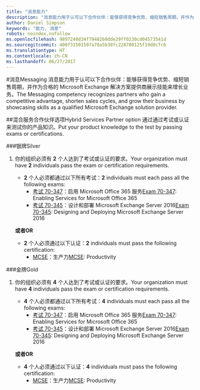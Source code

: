 ```yaml
---
title: "消息能力"
description: "消息能力用于认可以下合作伙伴：能够获得竞争优势、缩短销售周期，并作为合格的 Microsoft Exchange 解决方案提供商展示技能来增长业务。"
author: Daniel Simpson
keywords: "能力, 消息"
robots: noindex,nofollow
ms.openlocfilehash: 9897240d34f7948260dde29ff0230cd04573541d
ms.sourcegitcommit: 400f31501507a78a5b38fc228780125f19d0cfc6
ms.translationtype: HT
ms.contentlocale: zh-CN
ms.lasthandoff: 06/27/2017
---
```

#<a name="messaging"></a><span data-ttu-id="d4b39-104">消息</span><span class="sxs-lookup"><span data-stu-id="d4b39-104">Messaging</span></span>
<span data-ttu-id="d4b39-105">消息能力用于认可以下合作伙伴：能够获得竞争优势、缩短销售周期，并作为合格的 Microsoft Exchange 解决方案提供商展示技能来增长业务。</span><span class="sxs-lookup"><span data-stu-id="d4b39-105">The Messaging competency recognizes partners who gain a competitive advantage, shorten sales cycles, and grow their business by showcasing skills as a qualified Microsoft Exchange solution provider.</span></span>

##<a name="hybrid-services-partner-option"></a><span data-ttu-id="d4b39-106">混合服务合作伙伴选项</span><span class="sxs-lookup"><span data-stu-id="d4b39-106">Hybrid Services Partner option</span></span>
<span data-ttu-id="d4b39-107">通过通过考试或认证来测试你的产品知识。</span><span class="sxs-lookup"><span data-stu-id="d4b39-107">Put your product knowledge to the test by passing exams or certifications.</span></span>

###<a name="silver"></a><span data-ttu-id="d4b39-108">银牌</span><span class="sxs-lookup"><span data-stu-id="d4b39-108">Silver</span></span>
1. <span data-ttu-id="d4b39-109">你的组织必须有 **2** 个人达到了考试或认证的要求。</span><span class="sxs-lookup"><span data-stu-id="d4b39-109">Your organization must have **2** individuals pass the exam or certification requirements.</span></span>
    
    - <span data-ttu-id="d4b39-110">**2** 个人必须都通过以下所有考试：</span><span class="sxs-lookup"><span data-stu-id="d4b39-110">**2** individuals must each pass all the following exams:</span></span>
        - <span data-ttu-id="d4b39-111">[考试 70-347](https://www.microsoft.com/en-us/learning/exam-70-347.aspx)：启用 Microsoft Office 365 服务</span><span class="sxs-lookup"><span data-stu-id="d4b39-111">[Exam 70-347](https://www.microsoft.com/en-us/learning/exam-70-347.aspx): Enabling Services for Microsoft Office 365</span></span>
        - <span data-ttu-id="d4b39-112">[考试 70-345](https://www.microsoft.com/en-us/learning/exam-70-345.aspx)：设计和部署 Microsoft Exchange Server 2016</span><span class="sxs-lookup"><span data-stu-id="d4b39-112">[Exam 70-345](https://www.microsoft.com/en-us/learning/exam-70-345.aspx): Designing and Deploying Microsoft Exchange Server 2016</span></span>

    **<span data-ttu-id="d4b39-113">或者</span><span class="sxs-lookup"><span data-stu-id="d4b39-113">OR</span></span>**

     - <span data-ttu-id="d4b39-114">**2** 个人必须通过以下认证：</span><span class="sxs-lookup"><span data-stu-id="d4b39-114">**2** individuals must pass the following certification:</span></span>
        - <span data-ttu-id="d4b39-115">[MCSE](https://www.microsoft.com/en-us/learning/mcse-productivity-certification.aspx)：生产力</span><span class="sxs-lookup"><span data-stu-id="d4b39-115">[MCSE](https://www.microsoft.com/en-us/learning/mcse-productivity-certification.aspx): Productivity</span></span>

###<a name="gold"></a><span data-ttu-id="d4b39-116">金牌</span><span class="sxs-lookup"><span data-stu-id="d4b39-116">Gold</span></span>
1. <span data-ttu-id="d4b39-117">你的组织必须有 **4** 个人达到了考试或认证的要求。</span><span class="sxs-lookup"><span data-stu-id="d4b39-117">Your organization must have **4** individuals pass the exam or certification requirements.</span></span>

    - <span data-ttu-id="d4b39-118">**4** 个人必须都通过以下所有考试：</span><span class="sxs-lookup"><span data-stu-id="d4b39-118">**4** individuals must each pass all the following exams:</span></span>
        - <span data-ttu-id="d4b39-119">[考试 70-347](https://www.microsoft.com/en-us/learning/exam-70-347.aspx)：启用 Microsoft Office 365 服务</span><span class="sxs-lookup"><span data-stu-id="d4b39-119">[Exam 70-347](https://www.microsoft.com/en-us/learning/exam-70-347.aspx): Enabling Services for Microsoft Office 365</span></span>
        - <span data-ttu-id="d4b39-120">[考试 70-345](https://www.microsoft.com/en-us/learning/exam-70-345.aspx)：设计和部署 Microsoft Exchange Server 2016</span><span class="sxs-lookup"><span data-stu-id="d4b39-120">[Exam 70-345](https://www.microsoft.com/en-us/learning/exam-70-345.aspx): Designing and Deploying Microsoft Exchange Server 2016</span></span>

    **<span data-ttu-id="d4b39-121">或者</span><span class="sxs-lookup"><span data-stu-id="d4b39-121">OR</span></span>**

    - <span data-ttu-id="d4b39-122">**4** 个人必须通过以下认证：</span><span class="sxs-lookup"><span data-stu-id="d4b39-122">**4** individuals must pass the following certification:</span></span>
        - <span data-ttu-id="d4b39-123">[MCSE](https://www.microsoft.com/en-us/learning/mcse-productivity-certification.aspx)：生产力</span><span class="sxs-lookup"><span data-stu-id="d4b39-123">[MCSE](https://www.microsoft.com/en-us/learning/mcse-productivity-certification.aspx): Productivity</span></span>


